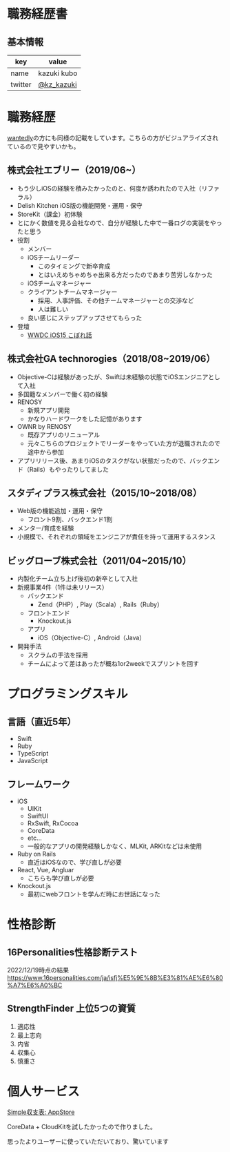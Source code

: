 # 職務経歴書

## 基本情報

| key | value |
|---|---|
| name | kazuki kubo |
| twitter | [@kz_kazuki](https://twitter.com/kz_kazuki) |

# 職務経歴
[wantedly](https://www.wantedly.com/id/kazuki_kubo_e)の方にも同様の記載をしています。こちらの方がビジュアライズされているので見やすいかも。

## 株式会社エブリー（2019/06~）
- もう少しiOSの経験を積みたかったのと、何度か誘われたので入社（リファラル）
- Delish Kitchen iOS版の機能開発・運用・保守
- StoreKit（課金）初体験
- とにかく数値を見る会社なので、自分が経験した中で一番ログの実装をやったと思う
- 役割
    - メンバー
    - iOSチームリーダー
        - このタイミングで新卒育成
        - とはいえめちゃめちゃ出来る方だったのであまり苦労しなかった
    - iOSチームマネージャー
    - クライアントチームマネージャー
        - 採用、人事評価、その他チームマネージャーとの交渉など
        - 人は難しい
    - 良い感じにステップアップさせてもらった
- 登壇
    - [WWDC iOS15 こぼれ話](https://moneyforward.connpass.com/event/217479)

## 株式会社GA technorogies（2018/08~2019/06）
- Objective-Cは経験があったが、Swiftは未経験の状態でiOSエンジニアとして入社
- 多国籍なメンバーで働く初の経験
- RENOSY
    - 新規アプリ開発
    - かなりハードワークをした記憶があります
- OWNR by RENOSY
    - 既存アプリのリニューアル
    - 元々こちらのプロジェクトでリーダーをやっていた方が退職されたので途中から参加
- アプリリリース後、あまりiOSのタスクがない状態だったので、バックエンド（Rails）もやったりしてました

## スタディプラス株式会社（2015/10~2018/08）
- Web版の機能追加・運用・保守
    - フロント9割、バックエンド1割
- メンター/育成を経験
- 小規模で、それぞれの領域をエンジニアが責任を持って運用するスタンス

## ビッグローブ株式会社（2011/04~2015/10）
- 内製化チーム立ち上げ後初の新卒として入社
- 新規事業4件（1件は未リリース）
    - バックエンド
        - Zend（PHP）, Play（Scala）, Rails（Ruby）
    - フロントエンド
        - Knockout.js
    - アプリ
        - iOS（Objective-C）, Android（Java）
- 開発手法
    - スクラムの手法を採用
    - チームによって差はあったが概ね1or2weekでスプリントを回す

# プログラミングスキル
## 言語（直近5年）
- Swift
- Ruby
- TypeScript
- JavaScript

## フレームワーク
- iOS
    - UIKit
    - SwiftUI
    - RxSwift, RxCocoa
    - CoreData
    - etc...
    - 一般的なアプリの開発経験しかなく、MLKit, ARKitなどは未使用
- Ruby on Rails
    - 直近はiOSなので、学び直しが必要
- React, Vue, Angluar
    - こちらも学び直しが必要
- Knockout.js
    - 最初にwebフロントを学んだ時にお世話になった

# 性格診断
## 16Personalities性格診断テスト
2022/12/19時点の結果
https://www.16personalities.com/ja/isfj%E5%9E%8B%E3%81%AE%E6%80%A7%E6%A0%BC

## StrengthFinder 上位5つの資質 
1. 適応性
2. 最上志向
3. 内省
4. 収集心
5. 慎重さ 

# 個人サービス
[Simple収支表: AppStore](https://apps.apple.com/jp/app/simple%E5%8F%8E%E6%94%AF%E8%A1%A8-%E5%8F%8E%E6%94%AF%E3%82%92%E7%B0%A1%E5%8D%98%E3%81%AB%E7%AE%A1%E7%90%86/id1557613311)

CoreData + CloudKitを試したかったので作りました。

思ったよりユーザーに使っていただいており、驚いています
